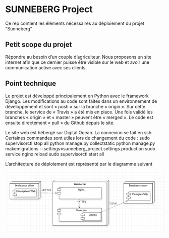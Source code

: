 # SUNNEBERG Project

Ce rep contient les éléments nécessaires au déploiement du projet "Sunneberg"

## Petit scope du projet

Répondre au besoin d’un couple d’agriculteur. 
Nous proposons un site internet afin que ce dernier puisse être visible sur le web 
et avoir une communication active avec ses clients.

## Point technique

Le projet est développé principalement en Python avec le framework Django.
Les modifications au code sont faites dans un environnement de développement et sont « push » sur la branche « origin ». Sur cette branche, le service de « Travis » a été mis en place.
Une fois validé les branches « origin » et « master » peuvent être « merged ».
Le code est ensuite directement « pull » du Github depuis le site.

Le site web est hébergé sur Digital Ocean. La connexion se fait en ssh.
Certaines commandes sont utiles lors de changement du code :
sudo supervisorctl stop all
python manage.py collectstatic
python manage.py makemigrations --settings=sunneberg_project.settings.production 
sudo service nginx reload
sudo supervisorctl start all

L’architecture de déploiement est représenté par le diagramme suivant


![Screenshot](https://github.com/Baptiste68/Sunneberg/blob/master/DeploymentDiag.PNG)


